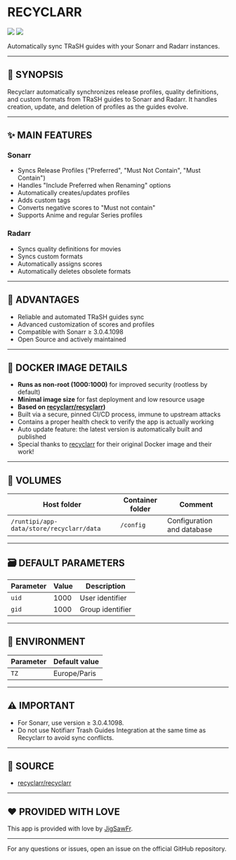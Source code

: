 # RECYCLARR

[<img src="https://img.shields.io/badge/github-source-blue?logo=github&color=040308">](https://github.com/recyclarr/recyclarr) [<img src="https://img.shields.io/github/issues/recyclarr/recyclarr?color=7842f5">](https://github.com/recyclarr/recyclarr/issues)

Automatically sync TRaSH guides with your Sonarr and Radarr instances.

---

## 📖 SYNOPSIS
Recyclarr automatically synchronizes release profiles, quality definitions, and custom formats from TRaSH guides to Sonarr and Radarr. It handles creation, update, and deletion of profiles as the guides evolve.

---

## ✨ MAIN FEATURES

### Sonarr
- Syncs Release Profiles ("Preferred", "Must Not Contain", "Must Contain")
- Handles "Include Preferred when Renaming" options
- Automatically creates/updates profiles
- Adds custom tags
- Converts negative scores to "Must not contain"
- Supports Anime and regular Series profiles

### Radarr
- Syncs quality definitions for movies
- Syncs custom formats
- Automatically assigns scores
- Automatically deletes obsolete formats

---

## 🌟 ADVANTAGES
- Reliable and automated TRaSH guides sync
- Advanced customization of scores and profiles
- Compatible with Sonarr ≥ 3.0.4.1098
- Open Source and actively maintained

---

## 🐳 DOCKER IMAGE DETAILS
- **Runs as non-root (1000:1000)** for improved security (rootless by default)
- **Minimal image size** for fast deployment and low resource usage
- **Based on [recyclarr/recyclarr](https://github.com/recyclarr/recyclarr))**
- Built via a secure, pinned CI/CD process, immune to upstream attacks
- Contains a proper health check to verify the app is actually working
- Auto update feature: the latest version is automatically built and published
- Special thanks to [recyclarr](https://github.com/recyclarr) for their original Docker image and their work!

---

## 📁 VOLUMES
| Host folder | Container folder | Comment |
| ----------- | ---------------- | ------- |
| `/runtipi/app-data/store/recyclarr/data` | `/config` | Configuration and database |

---

## 🗃️ DEFAULT PARAMETERS
| Parameter | Value | Description |
| --- | --- | --- |
| `uid` | 1000 | User identifier |
| `gid` | 1000 | Group identifier |

---

## 📝 ENVIRONMENT
| Parameter | Default value |
| --- | --- |
| `TZ` | Europe/Paris |

---

## ⚠️ IMPORTANT
- For Sonarr, use version ≥ 3.0.4.1098.
- Do not use Notifiarr Trash Guides Integration at the same time as Recyclarr to avoid sync conflicts.

---

## 💾 SOURCE
* [recyclarr/recyclarr](https://github.com/recyclarr/recyclarr)

---

## ❤️ PROVIDED WITH LOVE
This app is provided with love by [JigSawFr](https://github.com/JigSawFr).

---

For any questions or issues, open an issue on the official GitHub repository.
